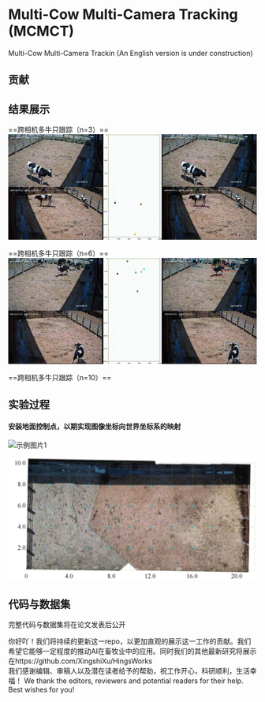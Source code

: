 # Multi-Cow Multi-Camera Tracking (MCMCT)
Multi-Cow Multi-Camera Trackin (An English version is under construction) 

## 贡献 

## 结果展示  
==跨相机多牛只跟踪（n=3）==  
![示例图片demo3](https://github.com/XingshiXu/MCMCT/blob/main/DEMO3fast%2000_00_00-00_00_30.gif)  

   
==跨相机多牛只跟踪（n=6）==  
![示例图片demo3](https://github.com/XingshiXu/MCMCT/blob/main/DEMO6fast%2000_00_00-00_00_30.gif)   

  
==跨相机多牛只跟踪（n=10）==  

## 实验过程 
#### 安装地面控制点，以期实现图像坐标向世界坐标系的映射
![示例图片1](https://github.com/XingshiXu/MCMCT/blob/main/ControlPoint.gif)

![俯瞰图](https://github.com/XingshiXu/MCMCT/blob/main/birdeye.jpg)

## 代码与数据集 
完整代码与数据集将在论文发表后公开  

  
你好吖！我们将持续的更新这一repo，以更加直观的展示这一工作的贡献。我们希望它能够一定程度的推动AI在畜牧业中的应用。同时我们的其他最新研究将展示在https://github.com/XingshiXu/HingsWorks  
我们感谢编辑、审稿人以及潜在读者给予的帮助，祝工作开心，科研顺利，生活幸福！ 
We thank the editors, reviewers and potential readers for their help. Best wishes for you!  
